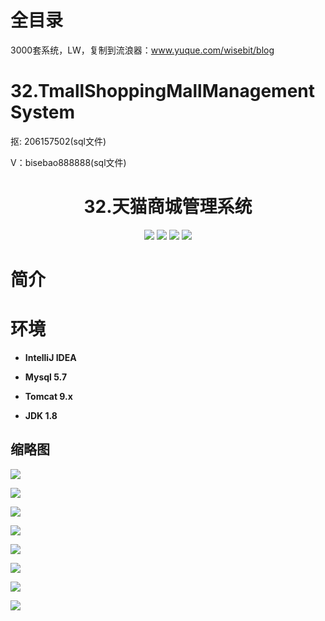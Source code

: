 # 全目录

3000套系统，LW，复制到流浪器：www.yuque.com/wisebit/blog
# 32.TmallShoppingMallManagementSystem

<p>抠: 206157502(sql文件)</p>
<p>V：bisebao888888(sql文件)</p>

<p><h1 align="center">32.天猫商城管理系统</h1></p>

<p align="center">
	<img src="https://img.shields.io/badge/jdk-1.8-orange.svg"/>
    <img src="https://img.shields.io/badge/spring-5.x-lightgrey.svg"/>
    <img src="https://img.shields.io/badge/hibernate-3.x-blue.svg"/>
    <img src="https://img.shields.io/badge/jdbc-3.0.x-yellow.svg"/>
</p>

# 简介
>


# 环境

- <b>IntelliJ IDEA</b>

- <b>Mysql 5.7</b>

- <b>Tomcat 9.x</b>

- <b>JDK 1.8</b>



## 缩略图

![](https://bitwise.oss-cn-heyuan.aliyuncs.com/2024/9/10/f1b25406-0c74-4c4e-89e5-b999f1948eb3.png)

![](https://bitwise.oss-cn-heyuan.aliyuncs.com/2024/9/10/61759803-00ed-4cf6-81a2-161aea610be4.png)

![](https://bitwise.oss-cn-heyuan.aliyuncs.com/2024/9/10/09f677dc-15ac-4aca-9ba9-3fa419ad7c3f.png)

![](https://bitwise.oss-cn-heyuan.aliyuncs.com/2024/9/10/81158403-4830-490e-9c07-2fa26808059c.png)

![](https://bitwise.oss-cn-heyuan.aliyuncs.com/2024/9/10/0963d064-fd49-48ab-858f-d70dbf2ef773.png)

![](https://bitwise.oss-cn-heyuan.aliyuncs.com/2024/9/10/5bea031b-a458-4960-9b6b-5c40f409e6c0.png)

![](https://bitwise.oss-cn-heyuan.aliyuncs.com/2024/9/10/baa992f6-dbd6-4620-b801-b625b1e1ce83.png)

![](https://bitwise.oss-cn-heyuan.aliyuncs.com/2024/9/10/2f18b4c8-7699-4c49-8dfd-2ce5f9706f70.png)

